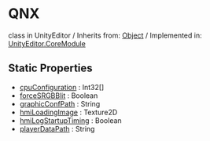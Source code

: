 # QNX
class in UnityEditor
 / Inherits from: <a href="https://docs.unity3d.com/6000.0/Documentation/ScriptReference/Object.html" target="_blank">Object</a> / Implemented in: <a href="https://docs.unity3d.com/6000.0/Documentation/ScriptReference/UnityEditor.CoreModule.html" target="_blank">UnityEditor.CoreModule</a>
## Static Properties
- <a href="https://docs.unity3d.com/6000.0/Documentation/ScriptReference/QNX-cpuConfiguration.html" target="_blank">cpuConfiguration</a> : Int32[]
- <a href="https://docs.unity3d.com/6000.0/Documentation/ScriptReference/QNX-forceSRGBBlit.html" target="_blank">forceSRGBBlit</a> : Boolean
- <a href="https://docs.unity3d.com/6000.0/Documentation/ScriptReference/QNX-graphicConfPath.html" target="_blank">graphicConfPath</a> : String
- <a href="https://docs.unity3d.com/6000.0/Documentation/ScriptReference/QNX-hmiLoadingImage.html" target="_blank">hmiLoadingImage</a> : Texture2D
- <a href="https://docs.unity3d.com/6000.0/Documentation/ScriptReference/QNX-hmiLogStartupTiming.html" target="_blank">hmiLogStartupTiming</a> : Boolean
- <a href="https://docs.unity3d.com/6000.0/Documentation/ScriptReference/QNX-playerDataPath.html" target="_blank">playerDataPath</a> : String
